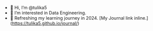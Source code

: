 - 👋 Hi, I’m @tulika5
- 👀 I’m interested in Data Engineering.
- 🌱 Refreshing my learning journey in 2024. [My Journal link inline.] (https://tulika5.github.io/journal/)

<!---
tulika5/tulika5 is a ✨ special ✨ repository because its `README.md` (this file) appears on your GitHub profile.
You can click the Preview link to take a look at your changes.
--->
